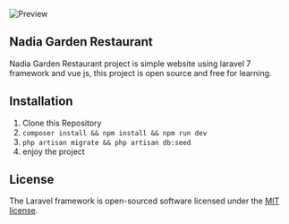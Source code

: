 ![Preview](https://i.imgur.com/G7ddCDh.png)

## Nadia Garden Restaurant 
Nadia Garden Restaurant project is simple website using laravel 7 framework and vue js, this project is open source
 and free for learning. 
## Installation

1. Clone this Repository
2. `composer install && npm install && npm run dev`
3. `php artisan migrate && php artisan db:seed`
4. enjoy the project

## License

The Laravel framework is open-sourced software licensed under the [MIT license](https://opensource.org/licenses/MIT).
